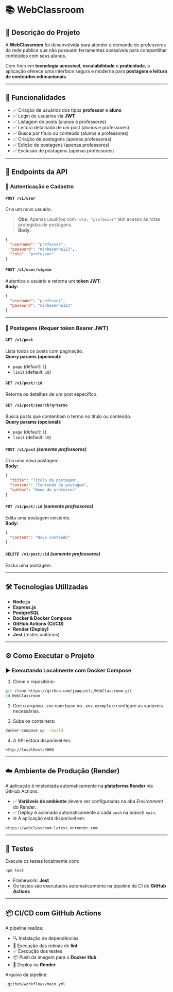 # 📚 WebClassroom

## 📝 Descrição do Projeto

A **WebClassroom** foi desenvolvida para atender à demanda de professores da rede pública que não possuem ferramentas acessíveis para compartilhar conteúdos com seus alunos.

Com foco em **tecnologia acessível**, **escalabilidade** e **praticidade**, a aplicação oferece uma interface segura e moderna para **postagem e leitura de conteúdos educacionais**.

---

## 🚀 Funcionalidades

- ✅ Criação de usuários dos tipos **professor** e **aluno**
- ✅ Login de usuários via **JWT**
- ✅ Listagem de posts (alunos e professores)
- ✅ Leitura detalhada de um post (alunos e professores)
- ✅ Busca por título ou conteúdo (alunos e professores)
- ✅ Criação de postagens (apenas professores)
- ✅ Edição de postagens (apenas professores)
- ✅ Exclusão de postagens (apenas professores)

---

## 📡 Endpoints da API

### 👤 Autenticação e Cadastro

#### `POST /v1/user`  
Cria um novo usuário.  
> **Obs:** Apenas usuários com `role: "professor"` têm acesso às rotas protegidas de postagens.  
**Body:**
```json
{
  "username": "professor",
  "password": "minhasenha123",
  "role": "professor"
}
```

#### `POST /v1/user/signin`  
Autentica o usuário e retorna um **token JWT**.  
**Body:**
```json
{
  "username": "professor",
  "password": "minhasenha123"
}
```

---

### 📄 Postagens (Requer token Bearer JWT)

#### `GET /v1/post`  
Lista todos os posts com paginação.  
**Query params (opcional):**
- `page` (default: `1`)
- `limit` (default: `10`)

#### `GET /v1/post/:id`  
Retorna os detalhes de um post específico.

#### `GET /v1/post/search?q=termo`  
Busca posts que contenham o termo no título ou conteúdo.  
**Query params (opcional):**
- `page` (default: `1`)
- `limit` (default: `10`)

#### `POST /v1/post` *(somente professores)*  
Cria uma nova postagem.  
**Body:**
```json
{
  "title": "Título da postagem",
  "content": "Conteúdo da postagem",
  "author": "Nome do professor"
}
```

#### `PUT /v1/post/:id` *(somente professores)*  
Edita uma postagem existente.  
**Body:**
```json
{
  "content": "Novo conteúdo"
}
```

#### `DELETE /v1/post/:id` *(somente professores)*  
Exclui uma postagem.

---

## 🛠️ Tecnologias Utilizadas

- **Node.js**
- **Express.js**
- **PostgreSQL**
- **Docker & Docker Compose**
- **GitHub Actions (CI/CD)**
- **Render (Deploy)**
- **Jest** (testes unitários)

---

## ⚙️ Como Executar o Projeto

### ▶️ Executando Localmente com Docker Compose

1. Clone o repositório:
```bash
git clone https://github.com/jpaquieli/WebClassroom.git
cd WebClassroom
```

2. Crie o arquivo `.env` com base no `.env.example` e configure as variáveis necessárias.

3. Suba os containers:
```bash
docker-compose up --build
```

4. A API estará disponível em:
```
http://localhost:3000
```

---

## ☁️ Ambiente de Produção (Render)

A aplicação é implantada automaticamente na **plataforma Render** via GitHub Actions.

- ✅ **Variáveis de ambiente** devem ser configuradas na aba *Environment* do Render.
- ✅ Deploy é acionado automaticamente a cada `push` na branch `main`.
- 🌐 A aplicação está disponível em:
```
https://webclassroom-latest.onrender.com
```

---

## 🧪 Testes

Execute os testes localmente com:
```bash
npm test
```

- Framework: **Jest**
- Os testes são executados automaticamente na pipeline de CI do **GitHub Actions**

---

## 📦 CI/CD com GitHub Actions

A pipeline realiza:

- 🔍 Instalação de dependências  
- 🧹 Execução das rotinas de **lint**  
- ✅ Execução dos testes  
- 📦 Push da imagem para o **Docker Hub**  
- 🚀 Deploy na **Render**

Arquivo da pipeline:  
```
.github/workflows/main.yml
```
